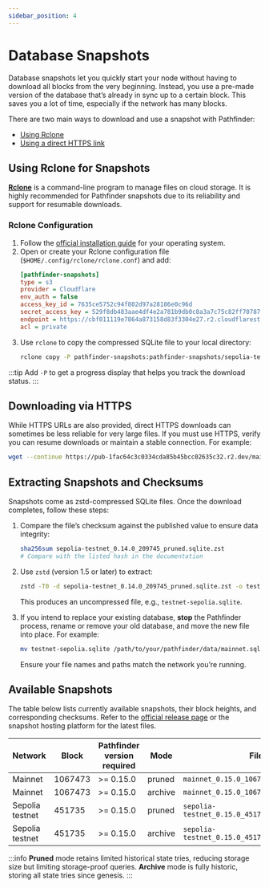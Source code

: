 ```yaml
---
sidebar_position: 4
---
```


# Database Snapshots

Database snapshots let you quickly start your node without having to download all blocks from the very beginning. Instead, you use a pre-made version of the database that’s already in sync up to a certain block. This saves you a lot of time, especially if the network has many blocks.

There are two main ways to download and use a snapshot with Pathfinder:

* [Using Rclone](#using-rclone-for-snapshots)
* [Using a direct HTTPS link](#downloading-via-https)

## Using Rclone for Snapshots

[**Rclone**](https://rclone.org/) is a command-line program to manage files on cloud storage. It is highly recommended for Pathfinder snapshots due to its reliability and support for resumable downloads.

### Rclone Configuration

1. Follow the [official installation guide](https://rclone.org/install/) for your operating system.
2. Open or create your Rclone configuration file (`$HOME/.config/rclone/rclone.conf`) and add:
   ```ini
   [pathfinder-snapshots]
   type = s3
   provider = Cloudflare
   env_auth = false
   access_key_id = 7635ce5752c94f802d97a28186e0c96d
   secret_access_key = 529f8db483aae4df4e2a781b9db0c8a3a7c75c82ff70787ba2620310791c7821
   endpoint = https://cbf011119e7864a873158d83f3304e27.r2.cloudflarestorage.com
   acl = private
   ```
3. Use `rclone` to copy the compressed SQLite file to your local directory:
   ```bash
   rclone copy -P pathfinder-snapshots:pathfinder-snapshots/sepolia-testnet_0.14.0_209745_pruned.sqlite.zst .
   ```

:::tip 
Add `-P` to get a progress display that helps you track the download status.
:::

## Downloading via HTTPS

While HTTPS URLs are also provided, direct HTTPS downloads can sometimes be less reliable for very large files. If you must use HTTPS, verify you can resume downloads or maintain a stable connection. For example:

```bash
wget --continue https://pub-1fac64c3c0334cda85b45bcc02635c32.r2.dev/mainnet_0.14.0_751397_pruned.sqlite.zst
```

## Extracting Snapshots and Checksums

Snapshots come as zstd-compressed SQLite files. Once the download completes, follow these steps:

1. Compare the file’s checksum against the published value to ensure data integrity:
   ```bash
   sha256sum sepolia-testnet_0.14.0_209745_pruned.sqlite.zst
   # Compare with the listed hash in the documentation
   ```
2. Use `zstd` (version 1.5 or later) to extract:
   ```bash
   zstd -T0 -d sepolia-testnet_0.14.0_209745_pruned.sqlite.zst -o testnet-sepolia.sqlite
   ```
   This produces an uncompressed file, e.g., `testnet-sepolia.sqlite`.

3. If you intend to replace your existing database, **stop** the Pathfinder process, rename or remove your old database, and move the new file into place. For example:
   ```bash
   mv testnet-sepolia.sqlite /path/to/your/pathfinder/data/mainnet.sqlite
   ```
   Ensure your file names and paths match the network you’re running.

## Available Snapshots

The table below lists currently available snapshots, their block heights, and corresponding checksums. Refer to the [official release page](https://github.com/eqlabs/pathfinder/releases) or the snapshot hosting platform for the latest files.

| Network         | Block   | Pathfinder version required | Mode    | Filename                                           | Download URL                                                                                                     | Compressed size | SHA2-256 checksum of compressed file                               |
| --------------- | ------- | --------------------------- | ------- | -------------------------------------------------- | ---------------------------------------------------------------------------------------------------------------- | --------------- | ------------------------------------------------------------------ |
| Mainnet         | 1067473 | >= 0.15.0                   | pruned  | `mainnet_0.15.0_1067473_pruned.sqlite.zst`         | [Download](https://pub-1fac64c3c0334cda85b45bcc02635c32.r2.dev/mainnet_0.15.0_1067473_pruned.sqlite.zst)         | 88 GB           | `c389912316dc18f4ad370f8b64009f351e0fe10643f20101e70bd09209cdbf29` |
| Mainnet         | 1067473 | >= 0.15.0                   | archive | `mainnet_0.15.0_1067473_archive.sqlite.zst`        | [Download](https://pub-1fac64c3c0334cda85b45bcc02635c32.r2.dev/mainnet_0.15.0_1067473_archive.sqlite.zst)        | 505.53 GB       | `f04d09b92869bcbf52c58929674c0540abff7c3e9846394fcdb804b726d5f3a9` |
| Sepolia testnet | 451735  | >= 0.15.0                   | pruned  | `sepolia-testnet_0.15.0_451735_pruned.sqlite.zst`  | [Download](https://pub-1fac64c3c0334cda85b45bcc02635c32.r2.dev/sepolia-testnet_0.15.0_451735_pruned.sqlite.zst)  | 8.8 GB          | `79fada3814d721efb03a3c71a22d56ff95dd9a2d70dc0dd9b99ef47d4613be76` |
| Sepolia testnet | 451735  | >= 0.15.0                   | archive | `sepolia-testnet_0.15.0_451735_archive.sqlite.zst` | [Download](https://pub-1fac64c3c0334cda85b45bcc02635c32.r2.dev/sepolia-testnet_0.15.0_451735_archive.sqlite.zst) | 32.21 GB        | `b143779c172eb55ee449f6d686c626c1df67c3b3c66545c869af8bf73e846c38` |

:::info
**Pruned** mode retains limited historical state tries, reducing storage size but limiting storage-proof queries. **Archive** mode is fully historic, storing all state tries since genesis.
:::